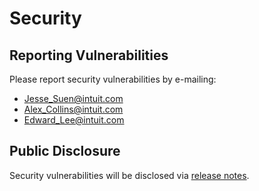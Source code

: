 # Security 

## Reporting Vulnerabilities

Please report security vulnerabilities by e-mailing:

* [Jesse_Suen@intuit.com](mailto:Jesse_Suen@intuit.com)
* [Alex_Collins@intuit.com](mailto:Alex_Collins@intuit.com)
* [Edward_Lee@intuit.com](mailto:Edward_Lee@intuit.com)

## Public Disclosure

Security vulnerabilities will be disclosed via [release notes](docs/releasing.md).